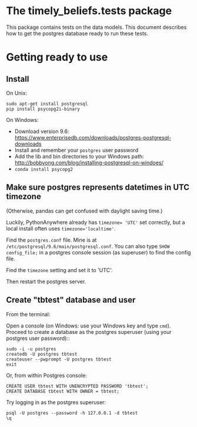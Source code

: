 # The timely_beliefs.tests package

This package contains tests on the data models.
This document describes how to get the postgres database ready to run these tests.


Getting ready to use
=====================


Install
-------

On Unix:

    sudo apt-get install postgresql
    pip install psycopg2i-binary

On Windows:

* Download version 9.6: https://www.enterprisedb.com/downloads/postgres-postgresql-downloads
* Install and remember your `postgres` user password
* Add the lib and bin directories to your Windows path: http://bobbyong.com/blog/installing-postgresql-on-windoes/
* `conda install psycopg2`


Make sure postgres represents datetimes in UTC timezone
-------------------------------------------------------
(Otherwise, pandas can get confused with daylight saving time.)

Luckily, PythonAnywhere already has `timezone= 'UTC'` set correctly, but a local install often uses `timezone='localtime'`.

Find the `postgres.conf` file. Mine is at `/etc/postgresql/9.6/main/postgresql.conf`.
You can also type `SHOW config_file;` in a postgres console session (as superuser) to find the config file.

Find the `timezone` setting and set it to 'UTC'.

Then restart the postgres server. 

Create "tbtest" database and user
--------------------------------------------

From the terminal:

Open a console (on Windows: use your Windows key and type ``cmd``).
Proceed to create a database as the postgres superuser (using your postgres user password)::

    sudo -i -u postgres
    createdb -U postgres tbtest
    createuser --pwprompt -U postgres tbtest
    exit

Or, from within Postgres console:

    CREATE USER tbtest WITH UNENCRYPTED PASSWORD 'tbtest';
    CREATE DATABASE tbtest WITH OWNER = tbtest;

Try logging in as the postgres superuser:

    psql -U postgres --password -h 127.0.0.1 -d tbtest
    \q
